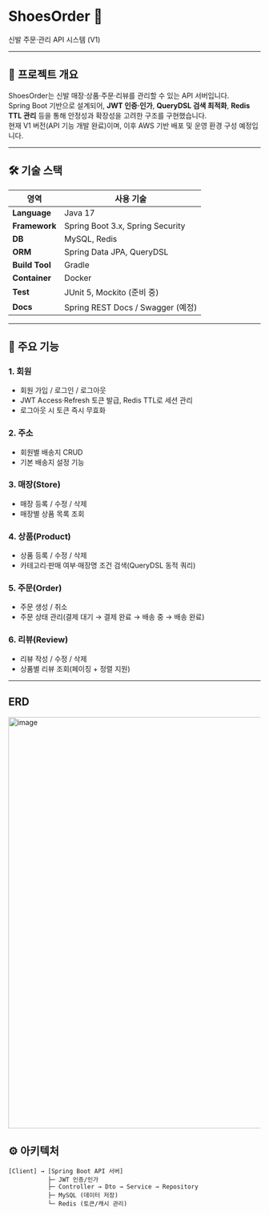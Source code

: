 # ShoesOrder 👟  
신발 주문·관리 API 시스템 (V1)

---

## 📌 프로젝트 개요
ShoesOrder는 신발 매장·상품·주문·리뷰를 관리할 수 있는 API 서버입니다.  
Spring Boot 기반으로 설계되어, **JWT 인증·인가**, **QueryDSL 검색 최적화**, **Redis TTL 관리** 등을 통해 안정성과 확장성을 고려한 구조를 구현했습니다.  
현재 V1 버전(API 기능 개발 완료)이며, 이후 AWS 기반 배포 및 운영 환경 구성 예정입니다.

---

## 🛠 기술 스택

| 영역              | 사용 기술 |
|-------------------|-----------|
| **Language**      | Java 17 |
| **Framework**     | Spring Boot 3.x, Spring Security |
| **DB**            | MySQL, Redis |
| **ORM**           | Spring Data JPA, QueryDSL |
| **Build Tool**    | Gradle |
| **Container**     | Docker |
| **Test**          | JUnit 5, Mockito (준비 중) |
| **Docs**          | Spring REST Docs / Swagger (예정) |

---

## 🔑 주요 기능

### 1. 회원
- 회원 가입 / 로그인 / 로그아웃
- JWT Access·Refresh 토큰 발급, Redis TTL로 세션 관리
- 로그아웃 시 토큰 즉시 무효화

### 2. 주소
- 회원별 배송지 CRUD
- 기본 배송지 설정 기능

### 3. 매장(Store)
- 매장 등록 / 수정 / 삭제
- 매장별 상품 목록 조회

### 4. 상품(Product)
- 상품 등록 / 수정 / 삭제
- 카테고리·판매 여부·매장명 조건 검색(QueryDSL 동적 쿼리)

### 5. 주문(Order)
- 주문 생성 / 취소
- 주문 상태 관리(결제 대기 → 결제 완료 → 배송 중 → 배송 완료)

### 6. 리뷰(Review)
- 리뷰 작성 / 수정 / 삭제
- 상품별 리뷰 조회(페이징 + 정렬 지원)

---

## ERD
<img width="1400" height="822" alt="image" src="https://github.com/user-attachments/assets/54d2e6ed-2779-47dd-bb61-1ffcaa839e56" />


## ⚙️ 아키텍처

```plaintext
[Client] → [Spring Boot API 서버]
           ├─ JWT 인증/인가
           ├─ Controller → Dto → Service → Repository
           ├─ MySQL (데이터 저장)
           └─ Redis (토큰/캐시 관리)
